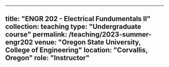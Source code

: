  ---
 title: "ENGR 202 - Electrical Fundumentals  II"
 collection: teaching
 type: "Undergraduate course"
 permalink: /teaching/2023-summer-engr202
 venue: "Oregon State University, College of Engineering"
 location: "Corvallis, Oregon"
 role: "Instructor"
 ---


